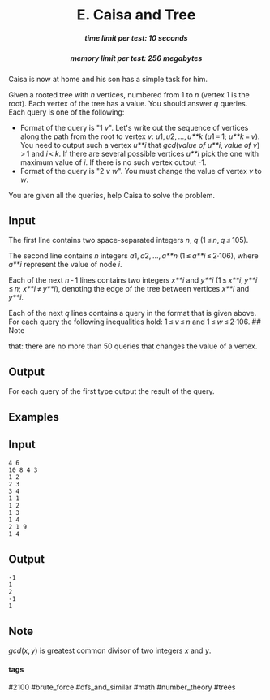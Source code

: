 <h1 style='text-align: center;'> E. Caisa and Tree</h1>

<h5 style='text-align: center;'>time limit per test: 10 seconds</h5>
<h5 style='text-align: center;'>memory limit per test: 256 megabytes</h5>

Caisa is now at home and his son has a simple task for him.

Given a rooted tree with *n* vertices, numbered from 1 to *n* (vertex 1 is the root). Each vertex of the tree has a value. You should answer *q* queries. Each query is one of the following:

* Format of the query is "1 *v*". Let's write out the sequence of vertices along the path from the root to vertex *v*: *u*1, *u*2, ..., *u**k* (*u*1 = 1; *u**k* = *v*). You need to output such a vertex *u**i* that *gcd*(*value* *of* *u**i*, *value* *of* *v*) > 1 and *i* < *k*. If there are several possible vertices *u**i* pick the one with maximum value of *i*. If there is no such vertex output -1.
* Format of the query is "2 *v* *w*". You must change the value of vertex *v* to *w*.

You are given all the queries, help Caisa to solve the problem.

## Input

The first line contains two space-separated integers *n*, *q* (1 ≤ *n*, *q* ≤ 105). 

The second line contains *n* integers *a*1, *a*2, ..., *a**n* (1 ≤ *a**i* ≤ 2·106), where *a**i* represent the value of node *i*.

Each of the next *n* - 1 lines contains two integers *x**i* and *y**i* (1 ≤ *x**i*, *y**i* ≤ *n*; *x**i* ≠ *y**i*), denoting the edge of the tree between vertices *x**i* and *y**i*.

Each of the next *q* lines contains a query in the format that is given above. For each query the following inequalities hold: 1 ≤ *v* ≤ *n* and 1 ≤ *w* ≤ 2·106. ## Note

 that: there are no more than 50 queries that changes the value of a vertex.

## Output

For each query of the first type output the result of the query.

## Examples

## Input


```
4 6  
10 8 4 3  
1 2  
2 3  
3 4  
1 1  
1 2  
1 3  
1 4  
2 1 9  
1 4  

```
## Output


```
-1  
1  
2  
-1  
1  

```
## Note

*gcd*(*x*, *y*) is greatest common divisor of two integers *x* and *y*.



#### tags 

#2100 #brute_force #dfs_and_similar #math #number_theory #trees 